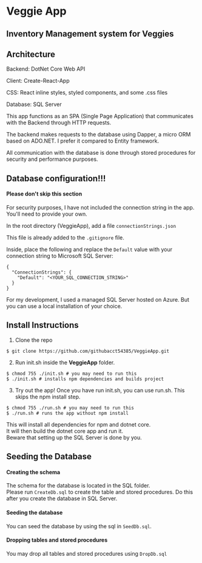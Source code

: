 # Veggie App

## Inventory Management system for Veggies

## Architecture

Backend: DotNet Core Web API

Client: Create-React-App

CSS: React inline styles, styled components, and some .css files

Database: SQL Server

This app functions as an SPA (Single Page Application) that communicates with the Backend through HTTP requests.

The backend makes requests to the database using Dapper, a micro ORM based on ADO<span></span>.NET. I prefer it compared to Entity framework.

All communication with the database is done through stored procedures for security and performance purposes.

## Database configuration!!!

#### Please don't skip this section

For security purposes, I have not included the connection string in the app. You'll need to provide your own.

In the root directory (VeggieApp), add a file `connectionStrings.json`

This file is already added to the `.gitignore` file.

Inside, place the following and replace the `Default` value with your connection string to Microsoft SQL Server:

```
{
  "ConnectionStrings": {
    "Default": "<YOUR_SQL_CONNECTION_STRING>"
  }
}

```

For my development, I used a managed SQL Server hosted on Azure. But you can use a local installation of your choice.

## Install Instructions

1. Clone the repo

```
$ git clone https://github.com/githubacct54385/VeggieApp.git
```

2. Run init<span></span>.sh inside the **VeggieApp** folder.

```
$ chmod 755 ./init.sh # you may need to run this
$ ./init.sh # installs npm dependencies and builds project
```

3. Try out the app!
   Once you have run init<span>.sh</span>, you can use run<span>.sh</span>. This skips the npm install step.

```
$ chmod 755 ./run.sh # you may need to run this
$ ./run.sh # runs the app without npm install
```

This will install all dependencies for npm and dotnet core.  
It will then build the dotnet core app and run it.  
Beware that setting up the SQL Server is done by you.

## Seeding the Database

#### Creating the schema

The schema for the database is located in the SQL folder.  
Please run `CreateDb.sql` to create the table and stored procedures. Do this after you create the database in SQL Server.

#### Seeding the database

You can seed the database by using the sql in `SeedDb.sql`.

#### Dropping tables and stored procedures

You may drop all tables and stored procedures using `DropDb.sql`
